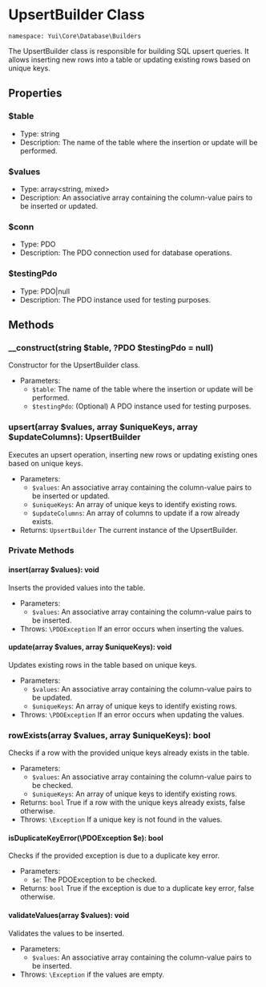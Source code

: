# UpsertBuilder Class

`namespace: Yui\Core\Database\Builders`

The UpsertBuilder class is responsible for building SQL upsert queries. It allows inserting new rows into a table or updating existing rows based on unique keys.

## Properties

### $table
- Type: string
- Description: The name of the table where the insertion or update will be performed.

### $values
- Type: array<string, mixed>
- Description: An associative array containing the column-value pairs to be inserted or updated.

### $conn
- Type: PDO
- Description: The PDO connection used for database operations.

### $testingPdo
- Type: PDO|null
- Description: The PDO instance used for testing purposes.

## Methods

### __construct(string $table, ?PDO $testingPdo = null)

Constructor for the UpsertBuilder class.

- Parameters:
  - `$table`: The name of the table where the insertion or update will be performed.
  - `$testingPdo`: (Optional) A PDO instance used for testing purposes.

### upsert(array $values, array $uniqueKeys, array $updateColumns): UpsertBuilder

Executes an upsert operation, inserting new rows or updating existing ones based on unique keys.

- Parameters:
  - `$values`: An associative array containing the column-value pairs to be inserted or updated.
  - `$uniqueKeys`: An array of unique keys to identify existing rows.
  - `$updateColumns`: An array of columns to update if a row already exists.
- Returns: `UpsertBuilder` The current instance of the UpsertBuilder.

### Private Methods

#### insert(array $values): void

Inserts the provided values into the table.

- Parameters:
  - `$values`: An associative array containing the column-value pairs to be inserted.
- Throws: `\PDOException` If an error occurs when inserting the values.

#### update(array $values, array $uniqueKeys): void

Updates existing rows in the table based on unique keys.

- Parameters:
  - `$values`: An associative array containing the column-value pairs to be updated.
  - `$uniqueKeys`: An array of unique keys to identify existing rows.
- Throws: `\PDOException` If an error occurs when updating the values.

### rowExists(array $values, array $uniqueKeys): bool

Checks if a row with the provided unique keys already exists in the table.

- Parameters:
  - `$values`: An associative array containing the column-value pairs to be checked.
  - `$uniqueKeys`: An array of unique keys to identify existing rows.
- Returns: `bool` True if a row with the unique keys already exists, false otherwise.
- Throws: `\Exception` If a unique key is not found in the values.

#### isDuplicateKeyError(\PDOException $e): bool

Checks if the provided exception is due to a duplicate key error.

- Parameters:
  - `$e`: The PDOException to be checked.
- Returns: `bool` True if the exception is due to a duplicate key error, false otherwise.

#### validateValues(array $values): void

Validates the values to be inserted.

- Parameters:
  - `$values`: An associative array containing the column-value pairs to be inserted.
- Throws: `\Exception` if the values are empty.
